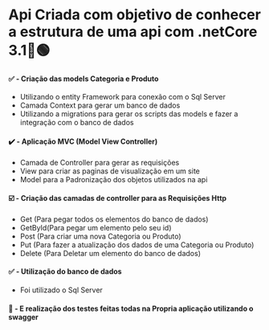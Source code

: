 # Api Criada com objetivo de conhecer a estrutura de uma api com .netCore 3.1📖🟢


 #### ✅ - Criação das models Categoria e Produto
 * Utilizando o entity Framework para conexão com o Sql Server
 * Camada Context para gerar um banco de dados
 * Utilizando a migrations para gerar os scripts das models e fazer a integração com o banco de dados
 
 #### ✔️ - Aplicação MVC (Model View Controller)
 * Camada de Controller para gerar as requisições
 * View para criar as paginas de visualização em um site
 * Model para a Padronização dos objetos utilizados na api
  
 #### ☑️ - Criação das camadas de controller para as Requisições Http
 * Get (Para pegar todos os elementos do banco de dados)
 * GetById(Para pegar um elemento pelo seu id)
 * Post (Para criar uma nova Categoria ou Produto)
 * Put (Para fazer a atualização dos dados de uma Categoria ou Produto)
 * Delete (Para Deletar um elemento do banco de dados)
   
 
 #### ✅ - Utilização do banco de dados
 * Foi utilizado o Sql Server
  
 #### 🔨 - E realização dos testes feitas todas na Propria aplicação utilizando o swagger
 
  
 
 
 
